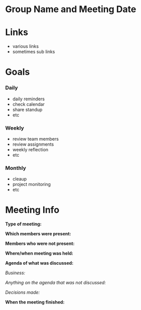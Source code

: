 # Group Name and Meeting Date

# Links

* various links
* sometimes sub links

# Goals

### Daily

* daily reminders
* check calendar
* share standup
* etc

### Weekly

* review team members
* review assignments
* weekly reflection
* etc

### Monthly

* cleaup
* project monitoring
* etc

# Meeting Info

**Type of meeting:** 

**Which members were present:** 

**Members who were not present:** 

**Where/when meeting was held:** 

**Agenda of what was discussed:**

*Business:* 

*Anything on the agenda that was not discussed:* 

*Decisions made:* 


**When the meeting finished:** 
